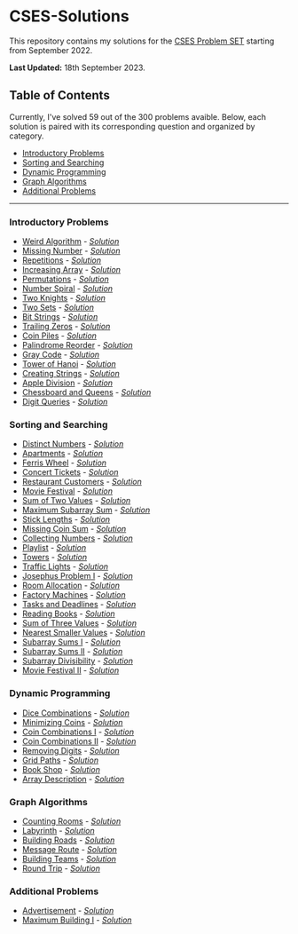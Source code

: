 # CSES-Solutions
This repository contains my solutions for the [CSES Problem SET](https://cses.fi/problemset/) starting from September 2022.

**Last Updated:** 18th September 2023.

## Table of Contents

Currently, I've solved 59 out of the 300 problems avaible. Below, each solution is paired with its corresponding question and organized by category.

- [Introductory Problems](#introductory-problems)
- [Sorting and Searching](#sorting-and-searching)
- [Dynamic Programming](#dynamic-programming)
- [Graph Algorithms](#graph-algorithms)
- [Additional Problems](#additional-problems)

***

### Introductory Problems

- [Weird Algorithm](https://cses.fi/problemset/task/1068) - *[Solution](/introductory_problems/WeirdAlgorithm.cpp)*
- [Missing Number](https://cses.fi/problemset/task/1083) - *[Solution](/introductory_problems/MissingNumber.cpp)*
- [Repetitions](https://cses.fi/problemset/task/1069) - *[Solution](/introductory_problems/Repetitions.cpp)*
- [Increasing Array](https://cses.fi/problemset/task/1094) - *[Solution](/introductory_problems/IncreasingArray.cpp)*
- [Permutations](https://cses.fi/problemset/task/1070) - *[Solution](/introductory_problems/Permutations.cpp)*
- [Number Spiral](https://cses.fi/problemset/task/1071) - *[Solution](/introductory_problems/NumberSpiral.cpp)*
- [Two Knights](https://cses.fi/problemset/task/1072) - *[Solution](/introductory_problems/TwoKnights.cpp)*
- [Two Sets](https://cses.fi/problemset/task/1092) - *[Solution](/introductory_problems/TwoSets.cpp)*
- [Bit Strings](https://cses.fi/problemset/task/1617) - *[Solution](/introductory_problems/BitStrings.cpp)*
- [Trailing Zeros](https://cses.fi/problemset/task/1618) - *[Solution](/introductory_problems/TrailingZeros.cpp)*
- [Coin Piles](https://cses.fi/problemset/task/1754) - *[Solution](/introductory_problems/CoinPiles.cpp)*
- [Palindrome Reorder](https://cses.fi/problemset/task/1755) - *[Solution](/introductory_problems/PalindromeReorder.cpp)*
- [Gray Code](https://cses.fi/problemset/task/2205) - *[Solution](/introductory_problems/GrayCode.cpp)*
- [Tower of Hanoi](https://cses.fi/problemset/task/2165) - *[Solution](/introductory_problems/TowerOfHanoi.cpp)*
- [Creating Strings](https://cses.fi/problemset/task/1622) - *[Solution](/introductory_problems/CreatingStrings.cpp)*
- [Apple Division](https://cses.fi/problemset/task/1623) - *[Solution](/introductory_problems/AppleDivision.cpp)*
- [Chessboard and Queens](https://cses.fi/problemset/task/1624) - *[Solution](/introductory_problems/ChessboardAndQueens.cpp)*
- [Digit Queries](https://cses.fi/problemset/task/2431) - *[Solution](/introductory_problems/DigitQueries.cpp)*

### Sorting and Searching

- [Distinct Numbers](https://cses.fi/problemset/task/1621) - *[Solution](/sorting_and_searching/DistinctNumbers.cpp)*
- [Apartments](https://cses.fi/problemset/task/1084) - *[Solution](/sorting_and_searching/Apartments.cpp)*
- [Ferris Wheel](https://cses.fi/problemset/task/1090) - *[Solution](/sorting_and_searching/FerrisWheel.cpp)*
- [Concert Tickets](https://cses.fi/problemset/task/1091) - *[Solution](/sorting_and_searching/ConcertTickets.cpp)*
- [Restaurant Customers](https://cses.fi/problemset/task/1619) - *[Solution](/sorting_and_searching/RestaurantCustomers.cpp)*
- [Movie Festival](https://cses.fi/problemset/task/1629) - *[Solution](/sorting_and_searching/MovieFestival.cpp)*
- [Sum of Two Values](https://cses.fi/problemset/task/1640) - *[Solution](/sorting_and_searching/SumOfTwoValues.cpp)*
- [Maximum Subarray Sum](https://cses.fi/problemset/task/1643) - *[Solution](/sorting_and_searching/MaximumSubarraySum.cpp)*
- [Stick Lengths](https://cses.fi/problemset/task/1074) - *[Solution](/sorting_and_searching/StickLengths.cpp)*
- [Missing Coin Sum](https://cses.fi/problemset/task/2183) - *[Solution](/sorting_and_searching/MissingCoinSum.cpp)*
- [Collecting Numbers](https://cses.fi/problemset/task/2216) - *[Solution](/sorting_and_searching/CollectingNumbers.cpp)*
- [Playlist](https://cses.fi/problemset/task/1141) - *[Solution](/sorting_and_searching/Playlist.cpp)*
- [Towers](https://cses.fi/problemset/task/1073) - *[Solution](/sorting_and_searching/Towers.cpp)*
- [Traffic Lights](https://cses.fi/problemset/task/1163) - *[Solution](/sorting_and_searching/TrafficLights.cpp)*
- [Josephus Problem I](https://cses.fi/problemset/task/2162) - *[Solution](/sorting_and_searching/JosephusProblemI.cpp)*
- [Room Allocation](https://cses.fi/problemset/task/1164) - *[Solution](/sorting_and_searching/RoomAllocation.cpp)*
- [Factory Machines](https://cses.fi/problemset/task/1620) - *[Solution](/sorting_and_searching/FactoryMachines.cpp)*
- [Tasks and Deadlines](https://cses.fi/problemset/task/1630) - *[Solution](/sorting_and_searching/TasksAndDeadlines.cpp)*
- [Reading Books](https://cses.fi/problemset/task/1631) - *[Solution](/sorting_and_searching/ReadingBooks.cpp)*
- [Sum of Three Values](https://cses.fi/problemset/task/1641) - *[Solution](/sorting_and_searching/SumOfThreeValues.cpp)*
- [Nearest Smaller Values](https://cses.fi/problemset/task/1645) - *[Solution](/sorting_and_searching/NearestSmallerValues.cpp)*
- [Subarray Sums I](https://cses.fi/problemset/task/1660) - *[Solution](/sorting_and_searching/SubarraySumsI.cpp)*
- [Subarray Sums II](https://cses.fi/problemset/task/1661) - *[Solution](/sorting_and_searching/SubarraySumsII.cpp)*
- [Subarray Divisibility](https://cses.fi/problemset/task/1662) - *[Solution](/sorting_and_searching/SubarrayDivisibility.cpp)*
- [Movie Festival II](https://cses.fi/problemset/task/1632) - *[Solution](/sorting_and_searching/MovieFestivalII.cpp)*

### Dynamic Programming

- [Dice Combinations](https://cses.fi/problemset/task/1633) - *[Solution](/dynamic_programming/DiceCombinations.cpp)*
- [Minimizing Coins](https://cses.fi/problemset/task/1634) - *[Solution](/dynamic_programming/MinimizingCoins.cpp)*
- [Coin Combinations I](https://cses.fi/problemset/task/1635) - *[Solution](/dynamic_programming/CoinCombinationsI.cpp)*
- [Coin Combinations II](https://cses.fi/problemset/task/1636) - *[Solution](/dynamic_programming/CoinCombinationsII.cpp)*
- [Removing Digits](https://cses.fi/problemset/task/1637) - *[Solution](/dynamic_programming/RemovingDigits.cpp)*
- [Grid Paths](https://cses.fi/problemset/task/1638) - *[Solution](/dynamic_programming/GridPaths.cpp)*
- [Book Shop](https://cses.fi/problemset/task/1158) - *[Solution](/dynamic_programming/BookShop.cpp)*
- [Array Description](https://cses.fi/problemset/task/1746) - *[Solution](/dynamic_programming/ArrayDescription.cpp)*

### Graph Algorithms

- [Counting Rooms](https://cses.fi/problemset/task/1192) - *[Solution](/graph_algorithms/CountingRooms.cpp)*
- [Labyrinth](https://cses.fi/problemset/task/1193) - *[Solution](/graph_algorithms/Labyrinth.cpp)*
- [Building Roads](https://cses.fi/problemset/task/1666) - *[Solution](/graph_algorithms/BuildingRoads.cpp)*
- [Message Route](https://cses.fi/problemset/task/1667) - *[Solution](/graph_algorithms/MessageRoute.cpp)*
- [Building Teams](https://cses.fi/problemset/task/1668) - *[Solution](/graph_algorithms/BuildingTeams.cpp)*
- [Round Trip](https://cses.fi/problemset/task/1669/) - *[Solution](/graph_algorithms/RoundTrip.cpp)*

### Additional Problems

- [Advertisement](https://cses.fi/problemset/task/1142) - *[Solution](/additional_problems/Advertisement.cpp)*
- [Maximum Building I](https://cses.fi/problemset/task/1147) - *[Solution](/additional_problems/MaximumBuildingI.cpp)*